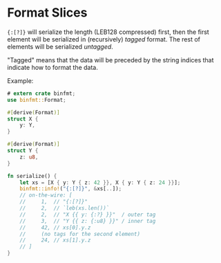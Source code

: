 # Format Slices

`{:[?]}` will serialize the length (LEB128 compressed) first, then the first element will be serialized in (recursively) *tagged* format. The rest of elements will be serialized *untagged*.

"Tagged" means that the data will be preceded by the string indices that indicate how to format the data.

Example:

``` rust
# extern crate binfmt;
use binfmt::Format;

#[derive(Format)]
struct X {
    y: Y,
}

#[derive(Format)]
struct Y {
    z: u8,
}

fn serialize() {
    let xs = [X { y: Y { z: 42 }}, X { y: Y { z: 24 }}];
    binfmt::info!("{:[?]}", &xs[..]);
    // on-the-wire: [
    //     1,  // "{:[?]}"
    //     2,  // `leb(xs.len())`
    //     2,  // "X {{ y: {:?} }}"  / outer tag
    //     3,  // "Y {{ z: {:u8} }}" / inner tag
    //     42, // xs[0].y.z
    //     (no tags for the second element)
    //     24, // xs[1].y.z
    // ]
}
```

